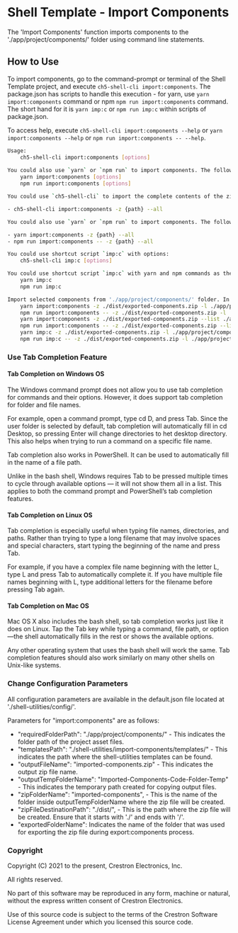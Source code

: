 # Shell Template - Import Components

The 'Import Components' function imports components to the './app/project/components/' folder using command line statements.

## How to Use

To import components, go to the command-prompt or terminal of the Shell Template project, and execute `ch5-shell-cli import:components`.
The package.json has scripts to handle this execution - for yarn, use `yarn import:components` command or npm  `npm run import:components` command. The short hand for it is `yarn imp:c` or `npm run imp:c` within scripts of package.json.

To access help, execute `ch5-shell-cli import:components --help` or `yarn import:components --help` or `npm run import:components -- --help`.

```bash
Usage:
    ch5-shell-cli import:components [options]
    
You could also use `yarn` or `npm run` to import components. The following are the commands:
    yarn import:components [options]
    npm run import:components [options]

You could use `ch5-shell-cli` to import the complete contents of the zip file to './app/project/components/' folder.

- ch5-shell-cli import:components -z {path} --all

You could also use `yarn` or `npm run` to import components. The following are the commands:

- yarn import:components -z {path} --all
- npm run import:components -- -z {path} --all

You could use shortcut script `imp:c` with options:
    ch5-shell-cli imp:c [options]

You could use shortcut script `imp:c` with yarn and npm commands as the following:
    yarn imp:c
    npm run imp:c

Import selected components from './app/project/components/' folder. In this case, the filenames are mandatory in the command prompt. The filename must follow the complete path starting from './app/project/components/....'. Only file names can be provided here (no folder paths). Multiple file names can be provided in the command prompt. To achieve this, use the following commands:
    yarn import:components -z ./dist/exported-components.zip -l ./app/project/components/pages/page1/page1.html ./app/project/components/widgets/pagedisplay/pagedisplay.html
    npm run import:components -- -z ./dist/exported-components.zip -l ./app/project/components/pages/page1/page1.html ./app/project/components/widgets/pagedisplay/pagedisplay.html
    yarn import:components -z ./dist/exported-components.zip --list ./app/project/components/pages/page1/page1.html ./app/project/components/widgets/pagedisplay/pagedisplay.html
    npm run import:components -- -z ./dist/exported-components.zip --list ./app/project/components/pages/page1/page1.html ./app/project/components/widgets/pagedisplay/pagedisplay.html
    yarn imp:c -z ./dist/exported-components.zip -l ./app/project/components/pages/page1/page1.html ./app/project/components/widgets/pagedisplay/pagedisplay.html
    npm run imp:c -- -z ./dist/exported-components.zip -l ./app/project/components/pages/page1/page1.html ./app/project/components/widgets/pagedisplay/pagedisplay.html

```

### Use Tab Completion Feature

#### Tab Completion on Windows OS

The Windows command prompt does not allow you to use tab completion for commands and their options. However, it does support tab completion for folder and file names.

For example, open a command prompt, type cd D, and press Tab.  Since the user folder is selected by default, tab completion will automatically fill in cd Desktop, so pressing Enter will change directories to het desktop directory. This also helps when trying to run a command on a specific file name.

Tab completion also works in PowerShell. It can be used to automatically fill in the name of a file path.

Unlike in the bash shell, Windows requires Tab to be pressed multiple times to cycle through available options — it will not show them all in a list. This applies to both the command prompt and PowerShell’s tab completion features.

#### Tab Completion on Linux OS

Tab completion is especially useful when typing file names, directories, and paths. Rather than trying to type a long filename that may involve spaces and special characters, start typing the beginning of the name and press Tab.

For example, if you have a complex file name beginning with the letter L, type L and press Tab to automatically complete it. If you have multiple file names beginning with L, type additional letters for the filename before pressing Tab again.

#### Tab Completion on Mac OS

Mac OS X also includes the bash shell, so tab completion works just like it does on Linux. Tap the Tab key while typing a command, file path, or option—the shell automatically fills in the rest or shows the available options.

Any other operating system that uses the bash shell will work the same. Tab completion features should also work similarly on many other shells on Unix-like systems.

### Change Configuration Parameters

All configuration parameters are available in the default.json file located at './shell-utilities/config/'.

Parameters for "import:components" are as follows:

- "requiredFolderPath": "./app/project/components/" - This indicates the folder path of the project asset files.
- "templatesPath": "./shell-utilities/import-components/templates/" - This indicates the path where  the shell-utilities templates can be found.
- "outputFileName": "imported-components.zip" - This indicates the output zip file name.
- "outputTempFolderName": "Imported-Components-Code-Folder-Temp" - This indicates the temporary path created for copying output files.
- "zipFolderName": "imported-components", - This is the name of the folder inside outputTempFolderName where the zip file will be created.
- "zipFileDestinationPath": "./dist/", - This is the path where the zip file will be created. Ensure that it starts with './' and ends with '/'.
- "exportedFolderName": Indicates the name of the folder that was used for exporting the zip file during export:components process.

### Copyright

Copyright (C) 2021 to the present, Crestron Electronics, Inc.

All rights reserved.

No part of this software may be reproduced in any form, machine
or natural, without the express written consent of Crestron Electronics.

Use of this source code is subject to the terms of the Crestron Software License Agreement
under which you licensed this source code.
